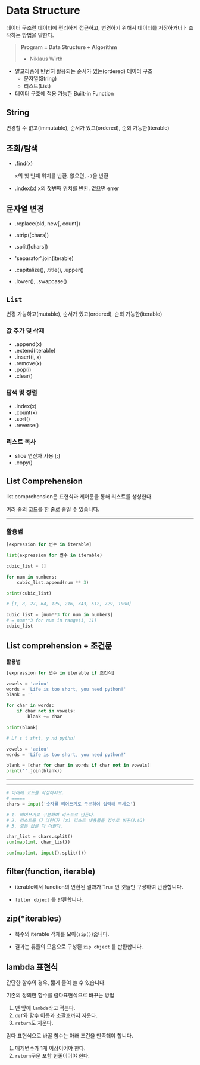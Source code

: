 # Data Structure
데이터 구조란 데이터에 편리하게 접근하고, 변경하기 위해서 데이터를 저장하거너ㅏ 조작하는 방법을 말한다.
> **Program = Data Structure + Algorithm**
> - Niklaus Wirth

- 알고리즘에 빈번히 활용되는 순서가 있는(ordered) 데이터 구조 
    - 문자열(String)
    - 리스트(List)
- 데이터 구조에 적용 가능한 Built-in Function

## String
변경할 수 없고(immutable), 순서가 있고(ordered), 순회 가능한(iterable)

## 조회/탐색
- .find(x)

    x의 첫 번째 위치를 반환. 없으면, `-1`을 반환

- .index(x)
    x의 첫번째 위치를 반환. 없으면 errer

## 문자열 변경
- .replace(old, new[, count])

- .strip([chars])

- .split([chars])

- 'separator'.join(iterable)

- .capitalize(), .title(), .upper()

- .lower(), .swapcase()

## **`List`**
변경 가능하고(mutable), 순서가 있고(ordered), 순회 가능한(iterable)

### 값 추가 및 삭제
- .append(x)
- .extend(iterable)
- .insert(i, x)
- .remove(x)
- .pop(i)
- .clear()

### 탐색 및 정렬
- .index(x)
- .count(x)
- .sort()
- .reverse()

### 리스트 복사
- slice 연산자 사용 [:]
- .copy()

## List Comprehension
list comprehension은 표현식과 제어문을 통해 리스트를 생성한다.

여러 줄의 코드를 한 줄로 줄일 수 있습니다.

---

### 활용법

```python
[expression for 변수 in iterable]

list(expression for 변수 in iterable)
```

```python
cubic_list = []

for num in numbers:
    cubic_list.append(num ** 3)

print(cubic_list)

# [1, 8, 27, 64, 125, 216, 343, 512, 729, 1000]
```
```python
cubic_list = [num**3 for num in numbers]
# = num**3 for num in range(1, 11)
cubic_list
```

## List comprehension + 조건문
**활용법**

```python
[expression for 변수 in iterable if 조건식]
```

```python
vowels = 'aeiou'
words = 'Life is too short, you need python!'
blank = ''

for char in words:
    if char not in vowels:
        blank += char

print(blank)

# Lf s t shrt, y nd pythn!
```
```python
vowels = 'aeiou'
words = 'Life is too short, you need python!'

blank = [char for char in words if char not in vowels]
print(''.join(blank))
```
---
---

```python
# 아래에 코드를 작성하시오.
# =====
chars = input('숫자를 띄어쓰기로 구분하여 입력해 주세요')

# 1. 띄어쓰기로 구분하여 리스트로 만든다.
# 2. 리스트를 다 더한다? (x) 리스트 내용물을 정수로 바꾼다.(O)
# 3. 모든 값을 다 더한다.

char_list = chars.split()
sum(map(int, char_list))
```
```python
sum(map(int, input().split()))
```

## filter(function, iterable)

- iterable에서 function의 반환된 결과가 `True` 인 것들만 구성하여 반환합니다.


* `filter object` 를 반환합니다.

## zip(*iterables)
* 복수의 iterable 객체를 모아(`zip()`)줍니다.

* 결과는 튜플의 모음으로 구성된 `zip object` 를 반환합니다.

## lambda 표현식
간단한 함수의 경우, 짧게 줄여 쓸 수 있습니다.

기존의 정의한 함수를 람다표현식으로 바꾸는 방법
1. 맨 앞에 `lambda`라고 적는다.
2. `def`와 함수 이름과 소괄호까지 지운다.
3. `return`도 지운다.

람다 표현식으로 바꿀 함수는 아래 조건을 만족해야 합니다.
1. 매개변수가 1개 이상이어야 한다.
2. `return`구문 포함 한줄이어야 한다.

